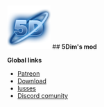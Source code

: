 ![logo](logo.png) ## **5Dim's mod**

**Global links**
- [Patreon](https://www.patreon.com/5Dim)
- [Download](https://mods.factorio.com/mods/McGuten)
- [Iusses](https://github.com/McGuten/5DimsFactorioMods/issues)
- [Discord comunity](https://discord.gg/CTEMFd9)
